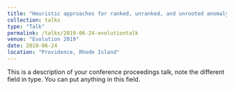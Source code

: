 ```yaml
---
title: "Heuristic approaches for ranked, unranked, and unrooted anomaly zones"
collection: talks
type: "Talk"
permalink: /talks/2019-06-24-evolutiontalk
venue: "Evolution 2019"
date: 2019-06-24
location: "Providence, Rhode Island"
---
```


This is a description of your conference proceedings talk, note the different field in type. You can put anything in this field.
